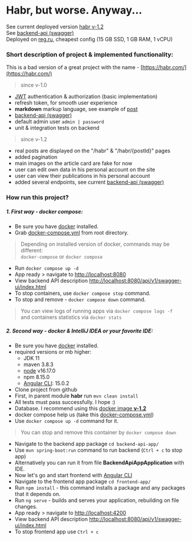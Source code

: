 # Habr, but worse. Anyway...
See current deployed version 
[habr v-1.2](http://80.78.240.245:8080/)  
See [backend-api (swagger)](http://80.78.240.245:8080/api/v1/swagger-ui/index.html#)  
Deployed on [reg.ru](https://www.reg.ru/), cheapest config (15 GB SSD, 1 GB RAM, 1 vCPU)

### Short description of project & implemented functionality:
This is a bad version of a great project with the name - [https://habr.com/](https://habr.com/)
> since v-1.0
- [JWT](https://jwt.io/) authentication & authorization (basic implementation)
- refresh token, for smooth user experience
- **markdown** markup language, see example of [post](http://80.78.240.245:8080/habr/1)
- [backend-api (swagger)](http://80.78.240.245:8080/api/v1/swagger-ui/index.html#)
- default admin user `admin | password`
- unit & integration tests on backend
> since v-1.2
- real posts are displayed on the "/habr" & "/habr/{postId}" pages
- added pagination
- main images on the article card are fake for now
- user can edit own data in his personal account on the site
- user can view their publications in his personal account
- added several endpoints, see current [backend-api (swagger)](http://80.78.240.245:8080/api/v1/swagger-ui/index.html#)

### How run this project?
##### 1. First way - docker compose:
* Be sure you have [docker](https://docs.docker.com/engine/install/) installed.
* Grab [docker-compose.yml](https://github.com/shuricans/habr/blob/dev/docker-compose.yml) from root directory.
> Depending on installed version of docker, commands may be different:  
> `docker-compose` or `docker compose`
* Run `docker compose up -d`
* App ready > navigate to [http://localhost:8080](http://localhost:8080)
* View backend API description [http://localhost:8080/api/v1/swagger-ui/index.html](http://localhost:8080/api/v1/swagger-ui/index.html)
* To stop containers, use `docker compose stop` command.
* To stop and remove - `docker compose down` command.
> You can view logs of running apps via `docker compose logs -f`  
> and containers statistics via `docker stats`

##### 2. Second way - docker & IntelliJ IDEA or your favorite IDE:
* Be sure you have [docker](https://docs.docker.com/engine/install/) installed.
* required versions or mb higher:
    * JDK 11
    * maven 3.8.3
    * [node](https://nodejs.org/en/) v16.17.0
    * npm 8.15.0
    * [Angular CLI](https://angular.io/cli): 15.0.2
* Clone project from github
* First, in parent module **habr** run `mvn clean install`
* All tests must pass successfully. I hope :)
* Database. I recommend using this [docker image **v-1.2**](https://hub.docker.com/r/shuricans/habr-db/tags)
* docker compose help us (take this [docker-compose.yml](https://gist.github.com/shuricans/f69c74390f3d49c26613816fc498c07b))
* Use `docker compose up -d` command for it.
> You can stop and remove this container by `docker compose down`
* Navigate to the backend app package `cd backend-api-app/`
* Use `mvn spring-boot:run` command to run backend (`Ctrl + c` to stop app)
* Alternatively you can run it from file **BackendApiAppApplication** with IDE.
* Now let's go and start frontend with [Angular CLI](https://angular.io/cli)
* Navigate to the frontend app package `cd frontend-app/`
* Run `npm install` - this command installs a package and any packages that it depends on.
* Run `ng serve` - builds and serves your application, rebuilding on file changes.
* App ready > navigate to [http://localhost:4200](http://localhost:4200)
* View backend API description [http://localhost:8080/api/v1/swagger-ui/index.html](http://localhost:8080/api/v1/swagger-ui/index.html)
* To stop frontend app use `Ctrl + c`